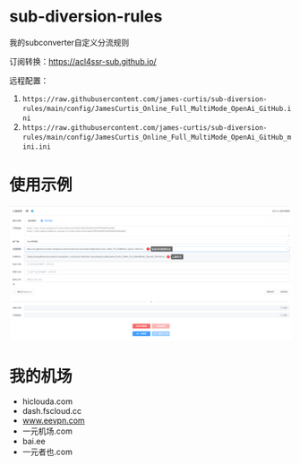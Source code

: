 # sub-diversion-rules
我的subconverter自定义分流规则

订阅转换：https://acl4ssr-sub.github.io/

远程配置：
1. `https://raw.githubusercontent.com/james-curtis/sub-diversion-rules/main/config/JamesCurtis_Online_Full_MultiMode_OpenAi_GitHub.ini`
2. `https://raw.githubusercontent.com/james-curtis/sub-diversion-rules/main/config/JamesCurtis_Online_Full_MultiMode_OpenAi_GitHub_mini.ini`


# 使用示例

![1.img](docs/img/1.png)

# 我的机场
- hiclouda.com
- dash.fscloud.cc
- www.eevpn.com
- 一元机场.com
- bai.ee
- 一元者也.com
